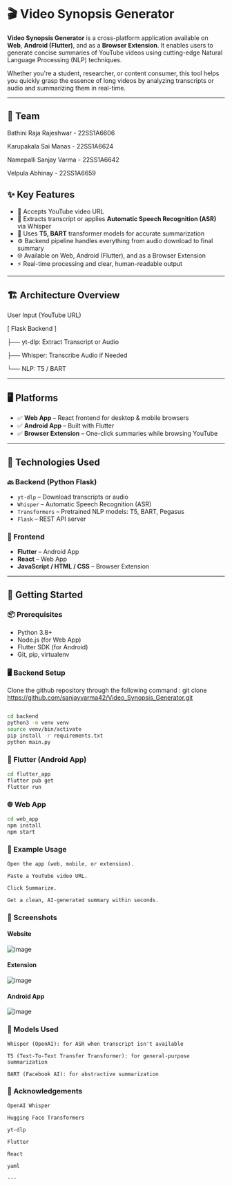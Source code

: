 # 🎬 Video Synopsis Generator

**Video Synopsis Generator** is a cross-platform application available on **Web**, **Android (Flutter)**, and as a **Browser Extension**. It enables users to generate concise summaries of YouTube videos using cutting-edge Natural Language Processing (NLP) techniques.

Whether you're a student, researcher, or content consumer, this tool helps you quickly grasp the essence of long videos by analyzing transcripts or audio and summarizing them in real-time.

---
## 👤 Team

Bathini Raja Rajeshwar      - 22SS1A6606

Karupakala Sai Manas        - 22SS1A6624

Namepalli Sanjay Varma      - 22SS1A6642

Velpula Abhinay             - 22SS1A6659



## ✨ Key Features

- 🔗 Accepts YouTube video URL
- 🧠 Extracts transcript or applies **Automatic Speech Recognition (ASR)** via Whisper
- 📃 Uses **T5, BART** transformer models for accurate summarization
- ⚙️ Backend pipeline handles everything from audio download to final summary
- 🌐 Available on Web, Android (Flutter), and as a Browser Extension
- ⚡ Real-time processing and clear, human-readable output

---

## 🏗️ Architecture Overview

User Input (YouTube URL)




[ Flask Backend ]


├── yt-dlp: Extract Transcript or Audio

├── Whisper: Transcribe Audio if Needed

└── NLP: T5 / BART 



---

## 🖥️ Platforms

- ✅ **Web App** – React frontend for desktop & mobile browsers
- ✅ **Android App** – Built with Flutter
- ✅ **Browser Extension** – One-click summaries while browsing YouTube

---

## 🔧 Technologies Used

### 🔙 Backend (Python Flask)
- `yt-dlp` – Download transcripts or audio
- `Whisper` – Automatic Speech Recognition (ASR)
- `Transformers` – Pretrained NLP models: T5, BART, Pegasus
- `Flask` – REST API server

### 📱 Frontend
- **Flutter** – Android App
- **React** – Web App
- **JavaScript / HTML / CSS** – Browser Extension

---

## 🚀 Getting Started

### 📦 Prerequisites

- Python 3.8+
- Node.js (for Web App)
- Flutter SDK (for Android)
- Git, pip, virtualenv

### 🖥️ Backend Setup


Clone the github repository through the following command : git clone https://github.com/sanjayvarma42/Video_Synopsis_Generator.git


```bash

cd backend
python3 -m venv venv
source venv/bin/activate
pip install -r requirements.txt
python main.py
```

### 📱 Flutter (Android App)
```bash
cd flutter_app
flutter pub get
flutter run
```

### 🌐 Web App
```bash
cd web_app
npm install
npm start
```

### 🧪 Example Usage
```
Open the app (web, mobile, or extension).

Paste a YouTube video URL.

Click Summarize.

Get a clean, AI-generated summary within seconds.
```


### 📸 Screenshots

#### Website
![image](https://github.com/user-attachments/assets/814c6106-6de1-4a85-84a0-2428e73a2875)


#### Extension


![image](https://github.com/user-attachments/assets/53a25553-7e38-466e-8b28-07e072862cea)



#### Android App


![image](https://github.com/user-attachments/assets/e2f79c77-ab8a-40e5-8397-7faa36f576d8)

### 🧠 Models Used
```
Whisper (OpenAI): for ASR when transcript isn't available

T5 (Text-To-Text Transfer Transformer): for general-purpose summarization

BART (Facebook AI): for abstractive summarization

```

### 🙏 Acknowledgements
```
OpenAI Whisper

Hugging Face Transformers

yt-dlp

Flutter

React

yaml

---
```
